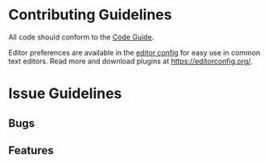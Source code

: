# Contributing Guidelines

All code should conform to the [Code Guide](https://github.com/enforcer32/libELF/blob/master/CODEGUIDE.md).

Editor preferences are available in the [editor config](https://github.com/enforcer32/libELF/blob/master/.editorconfig) for easy use in common text editors. Read more and download plugins at <https://editorconfig.org/>.

# Issue Guidelines
## Bugs
## Features
